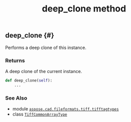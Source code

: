 ﻿---
title: deep_clone method
second_title: Aspose.CAD for Python via .NET API References
description: 
type: docs
weight: 30
url: /python-net/aspose.cad.fileformats.tiff.tifftagtypes/tiffcommonarraytype/deep_clone/
is_root: false
---

## deep_clone {#}

Performs a deep clone of this instance.


### Returns 


A deep clone of the current instance.


```python
def deep_clone(self):
    ...
```





### See Also
* module [`aspose.cad.fileformats.tiff.tifftagtypes`](../../)
* class [`TiffCommonArrayType`](/cad/python-net/aspose.cad.fileformats.tiff.tifftagtypes/tiffcommonarraytype)
